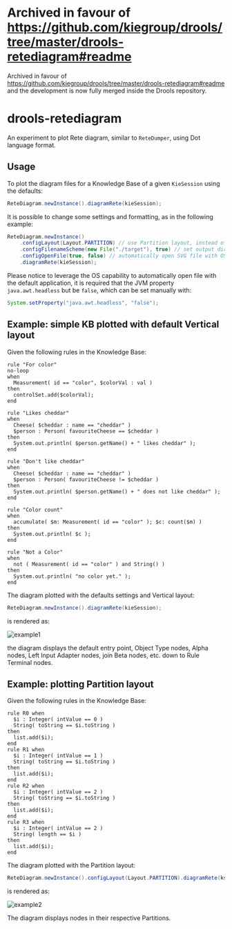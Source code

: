 # Archived in favour of https://github.com/kiegroup/drools/tree/master/drools-retediagram#readme
Archived in favour of https://github.com/kiegroup/drools/tree/master/drools-retediagram#readme
and the development is now fully merged inside the Drools repository.

# drools-retediagram

An experiment to plot Rete diagram, similar to `ReteDumper`, using Dot language format.

## Usage

To plot the diagram files for a Knowledge Base of a given `KieSession` using the defaults:

```java
ReteDiagram.newInstance().diagramRete(kieSession);
```

It is possible to change some settings and formatting, as in the following example:

```java
ReteDiagram.newInstance()
    .configLayout(Layout.PARTITION) // use Partition layout, instead of default Vertical layout
    .configFilenameScheme(new File("./target"), true) // set output directory manually instead of OS default for temporary directory
    .configOpenFile(true, false) // automatically open SVG file with OS default application
    .diagramRete(kieSession);
```

Please notice to leverage the OS capability to automatically open file with the default application, it is required that the JVM property `java.awt.headless` but be `false`, which can be set manually with:

```java
System.setProperty("java.awt.headless", "false");
```

## Example: simple KB plotted with default Vertical layout

Given the following rules in the Knowledge Base:

```
rule "For color"
no-loop
when
  Measurement( id == "color", $colorVal : val )
then
  controlSet.add($colorVal);
end

rule "Likes cheddar"
when
  Cheese( $cheddar : name == "cheddar" )
  $person : Person( favouriteCheese == $cheddar )
then
  System.out.println( $person.getName() + " likes cheddar" );
end

rule "Don't like cheddar"
when
  Cheese( $cheddar : name == "cheddar" )
  $person : Person( favouriteCheese != $cheddar )
then
  System.out.println( $person.getName() + " does not like cheddar" );
end

rule "Color count"
when
  accumulate( $m: Measurement( id == "color" ); $c: count($m) )
then
  System.out.println( $c );
end

rule "Not a Color"
when
  not ( Measurement( id == "color" ) and String() )
then
  System.out.println( "no color yet." );
end
```

The diagram plotted with the defaults settings and Vertical layout:

```java
ReteDiagram.newInstance().diagramRete(kieSession);
```

is rendered as:

![example1](example1.png)

the diagram displays the default entry point, Object Type nodes, Alpha nodes, Left Input Adapter nodes, join Beta nodes, etc. down to Rule Terminal nodes.

## Example: plotting Partition layout

Given the following rules in the Knowledge Base:

```
rule R0 when
  $i : Integer( intValue == 0 )
  String( toString == $i.toString )
then
  list.add($i);
end
rule R1 when
  $i : Integer( intValue == 1 )
  String( toString == $i.toString )
then
  list.add($i);
end
rule R2 when
  $i : Integer( intValue == 2 )
  String( toString == $i.toString )
then
  list.add($i);
end
rule R3 when
  $i : Integer( intValue == 2 )
  String( length == $i )
then
  list.add($i);
end
```

The diagram plotted with the Partition layout:

```java
ReteDiagram.newInstance().configLayout(Layout.PARTITION).diagramRete(ksession);
```

is rendered as:

![example2](example2.png)

The diagram displays nodes in their respective Partitions.
